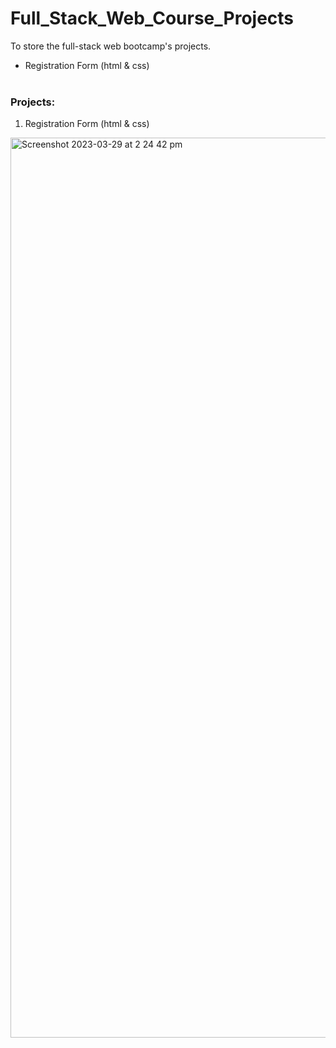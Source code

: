 # Full_Stack_Web_Course_Projects
To store the full-stack web bootcamp's projects.
- Registration Form (html & css)
<br /><br />
### Projects:
1. Registration Form (html & css)
  <img width="1440" alt="Screenshot 2023-03-29 at 2 24 42 pm" src="https://user-images.githubusercontent.com/109891752/228418804-556730d9-54ea-4600-934a-f78e3c6a10b9.png">
